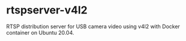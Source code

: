 # rtspserver-v4l2
RTSP distribution server for USB camera video using v4l2 with Docker container on Ubuntu 20.04.
